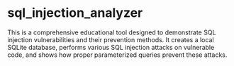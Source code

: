 # sql_injection_analyzer
This is a comprehensive educational tool designed to demonstrate SQL injection vulnerabilities and their prevention methods. It creates a local SQLite database, performs various SQL injection attacks on vulnerable code, and shows how proper parameterized queries prevent these attacks.
